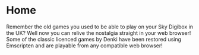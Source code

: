 # Home

Remember the old games you used to be able to play on your Sky Digibox in the UK?
Well now you can relive the nostalgia straight in your web browser! Some of the classic licenced games by Denki have been restored using Emscripten and are playable from any compatible web browser!